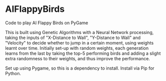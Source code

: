 # AIFlappyBirds
Code to play AI Flappy Birds on PyGame

This is built using Genetic Algorithms with a Neural Network processing, taking the inputs of "X-Distance to Wall", "Y-Distance to Wall" and "Velocity" to decide whether to jump in a certain moment, using weights learnt over time. Initially set-up with random weights, each generation learns from the last by taking the top-5 performing birds and adding a slight extra randomness to their weights, and thus improve the performance.  

Set up using Pygame, so this is a dependency to install. Install via Pip for Python.


